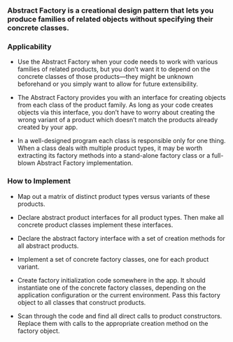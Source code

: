 ### <b>Abstract Factory</b> is a creational design pattern that lets you produce families of related objects without specifying their concrete classes.

### Applicability

- Use the Abstract Factory when your code needs to work with various families of related products, but you don’t want it to depend on the concrete classes of those products—they might be unknown beforehand or you simply want to allow for future extensibility.

- The Abstract Factory provides you with an interface for creating objects from each class of the product family. As long as your code creates objects via this interface, you don’t have to worry about creating the wrong variant of a product which doesn’t match the products already created by your app.

- In a well-designed program each class is responsible only for one thing. When a class deals with multiple product types, it may be worth extracting its factory methods into a stand-alone factory class or a full-blown Abstract Factory implementation.

### How to Implement

- Map out a matrix of distinct product types versus variants of these products.

- Declare abstract product interfaces for all product types. Then make all concrete product classes implement these interfaces.

- Declare the abstract factory interface with a set of creation methods for all abstract products.

- Implement a set of concrete factory classes, one for each product variant.

- Create factory initialization code somewhere in the app. It should instantiate one of the concrete factory classes, depending on the application configuration or the current environment. Pass this factory object to all classes that construct products.

- Scan through the code and find all direct calls to product constructors. Replace them with calls to the appropriate creation method on the factory object.
